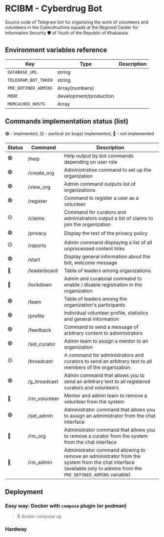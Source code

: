 # RCIBM - Cyberdrug Bot

Source code of Telegram bot for organizing the work of volunteers and volunteers in the Cyberdruzhina squads at the Regional Center for Information Security 🛡️ of Youth of the Republic of Khakassia.

## Environment variables reference

| Key                  | Type                   | Description |
| -------------------- | ---------------------- | ----------- |
| `DATABASE_URL`       | string                 |             |
| `TELEGRAM_BOT_TOKEN` | string                 |             |
| `PRE_DEFINED_ADMINS` | Array(numbers)         |             |
| `MODE`               | development/production |             |
| `MEMCACHED_HOSTS`    | Array<string>          |             |

## Commands implementation status (list)

🟢 - implmented, 🟡 - partical (or bugs) implemented, 🔴 - not implemented

| Status | Command       | Description                                                                                                                                                         |
| ------ | ------------- | ------------------------------------------------------------------------------------------------------------------------------------------------------------------- |
| 🟢     | /help         | Help output by bot commands depending on user role                                                                                                                  |
| 🟢     | /create_org   | Administrative command to set up the organization                                                                                                                   |
| 🟢     | /view_org     | Admin command outputs list of organizations                                                                                                                         |
| 🟢     | /register     | Command to register a user as a volunteer                                                                                                                           |
| 🟡     | /claims       | Command for curators and administrators output a list of claims to join the organization                                                                            |
| 🟢     | /privacy      | Display the text of the privacy policy                                                                                                                              |
| 🟡     | /reports      | Admin command displaying a list of all unprocessed content links                                                                                                    |
| 🟢     | /start        | Display general information about the bot, welcome message                                                                                                          |
| 🔴     | /leaderboard  | Table of leaders among organizations                                                                                                                                |
| 🔴     | /lockdown     | Admin and curatorial command to enable / disable registration in the organization                                                                                   |
| 🟢     | /team         | Table of leaders among the organization's participants                                                                                                              |
| 🟢     | /profile      | Individual volunteer profile, statistics and general information                                                                                                    |
| 🟢     | /feedback     | Command to send a message of arbitrary content to administrators                                                                                                    |
| 🟢     | /set_curator  | Admin team to assign a mentor to an organization                                                                                                                    |
| 🟡     | /broadcast    | A command for administrators and curators to send an arbitrary text to all members of the organization                                                              |
| 🟢     | /g_broadcast  | Admin command that allows you to send an arbitrary text to all registered curators and volunteers                                                                   |
| 🔴     | /rm_volunteer | Mentor and admin team to remove a volunteer from the system                                                                                                         |
| 🟢     | /set_admin    | Administrator command that allows you to assign an administrator from the chat interface                                                                            |
| 🔴     | /rm_org       | Administrator command that allows you to remove a curator from the system from the chat interface                                                                   |
| 🔴     | /rm_admin     | Administrator command allowing to remove an administrator from the system from the chat interface (available only to admins from the `PRE_DEFINED_ADMINS` variable) |

## Deployment

### Easy way: Docker with `compose` plugin (or podman)

> $ docker compose up

### Hardway
